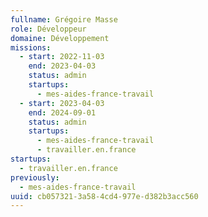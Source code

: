 ```yaml
---
fullname: Grégoire Masse
role: Développeur
domaine: Développement
missions:
  - start: 2022-11-03
    end: 2023-04-03
    status: admin
    startups:
      - mes-aides-france-travail
  - start: 2023-04-03
    end: 2024-09-01
    status: admin
    startups:
      - mes-aides-france-travail
      - travailler.en.france
startups:
  - travailler.en.france
previously:
  - mes-aides-france-travail
uuid: cb057321-3a58-4cd4-977e-d382b3acc560
---
```

